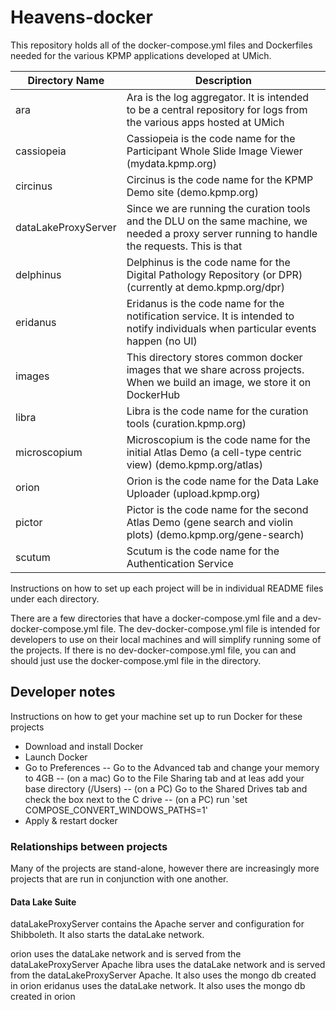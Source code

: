 # Heavens-docker

This repository holds all of the docker-compose.yml files and Dockerfiles needed for the various KPMP applications developed at UMich.

|  **Directory Name** | **Description**   |
| ------------ | ------------ |
| ara  | Ara is the log aggregator.  It is intended to be a central repository for logs from the various apps hosted at UMich  |
| cassiopeia  | Cassiopeia is the code name for the Participant Whole Slide Image Viewer (mydata.kpmp.org)  |
| circinus | Circinus is the code name for the KPMP Demo site (demo.kpmp.org) |
| dataLakeProxyServer | Since we are running the curation tools and the DLU on the same machine, we needed a proxy server running to handle the requests.  This is that |
| delphinus  |  Delphinus is the code name for the Digital Pathology Repository (or DPR) (currently at demo.kpmp.org/dpr)  |
| eridanus  | Eridanus is the code name for the notification service. It is intended to notify individuals when particular events happen (no UI)  |
| images | This directory stores common docker images that we share across projects.  When we build an image, we store it on DockerHub |
| libra  | Libra is the code name for the curation tools (curation.kpmp.org)  |
| microscopium  | Microscopium is the code name for the initial Atlas Demo (a cell-type centric view) (demo.kpmp.org/atlas)  |
| orion  | Orion is the code name for the Data Lake Uploader (upload.kpmp.org)  |
| pictor  | Pictor is the code name for the second Atlas Demo (gene search and violin plots) (demo.kpmp.org/gene-search)  |
| scutum  | Scutum is the code name for the Authentication Service   |


Instructions on how to set up each project will be in individual README files under each directory.

There are a few directories that have a docker-compose.yml file and a dev-docker-compose.yml file.  The dev-docker-compose.yml file is intended
for developers to use on their local machines and will simplify running some of the projects.  If there is no dev-docker-compose.yml file, 
you can and should just use the docker-compose.yml file in the directory.

## Developer notes

Instructions on how to get your machine set up to run Docker for these projects
- Download and install Docker
- Launch Docker
- Go to Preferences
-- Go to the Advanced tab and change your memory to 4GB
-- (on a mac) Go to the File Sharing tab and at leas add your base directory (/Users)
-- (on a PC) Go to the Shared Drives tab and check the box next to the C drive
-- (on a PC) run 'set COMPOSE_CONVERT_WINDOWS_PATHS=1'
- Apply & restart docker

### Relationships between projects

Many of the projects are stand-alone, however there are increasingly more projects that are run in conjunction with one another.


#### Data Lake Suite

dataLakeProxyServer contains the Apache server and configuration for Shibboleth.  It also starts the dataLake network.

orion uses the dataLake network and is served from the dataLakeProxyServer Apache
libra uses the dataLake network and is served from the dataLakeProxyServer Apache. It also uses the mongo db created in orion
eridanus uses the dataLake network. It also uses the mongo db created in orion
      
